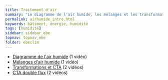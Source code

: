 ```yaml
---
title: Traitement d'air
summary: "Le diagramme de l'air humide, les mélanges et les transformations de l'air dans les CTA"
permalink: airhumide_intro.html
keywords: bâtiment, énergie, humidité
tags: [humidité]
sidebar: sidebar_ebe
topnav: topnav_ebe
folder: ebeclim
---
```


* [Diagramme de l'air humide](/airhumide_dah.html) (1 vidéo)
* [Mélanges d'air humide](/airhumide_melanges.html) (1 vidéo)
* [Transformations et CTA](/airhumide_transformations.html) (2 vidéos)
* [CTA double flux](/airhumide_ctadouble.html) (2 vidéos)
